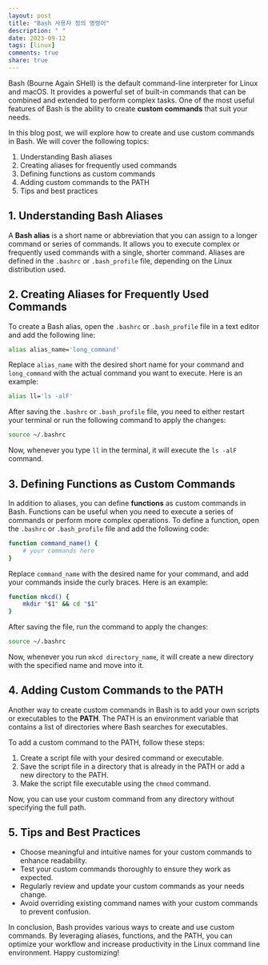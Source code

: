 ```yaml
---
layout: post
title: "Bash 사용자 정의 명령어"
description: " "
date: 2023-09-12
tags: [linux]
comments: true
share: true
---
```


Bash (Bourne Again SHell) is the default command-line interpreter for Linux and macOS. It provides a powerful set of built-in commands that can be combined and extended to perform complex tasks. One of the most useful features of Bash is the ability to create **custom commands** that suit your needs.

In this blog post, we will explore how to create and use custom commands in Bash. We will cover the following topics:

1. Understanding Bash aliases
2. Creating aliases for frequently used commands
3. Defining functions as custom commands
4. Adding custom commands to the PATH
5. Tips and best practices

## 1. Understanding Bash Aliases

A **Bash alias** is a short name or abbreviation that you can assign to a longer command or series of commands. It allows you to execute complex or frequently used commands with a single, shorter command. Aliases are defined in the `.bashrc` or `.bash_profile` file, depending on the Linux distribution used.

## 2. Creating Aliases for Frequently Used Commands

To create a Bash alias, open the `.bashrc` or `.bash_profile` file in a text editor and add the following line:

```bash
alias alias_name='long_command'
```

Replace `alias_name` with the desired short name for your command and `long_command` with the actual command you want to execute. Here is an example:

```bash
alias ll='ls -alF'
```

After saving the `.bashrc` or `.bash_profile` file, you need to either restart your terminal or run the following command to apply the changes:

```bash
source ~/.bashrc
```

Now, whenever you type `ll` in the terminal, it will execute the `ls -alF` command.

## 3. Defining Functions as Custom Commands

In addition to aliases, you can define **functions** as custom commands in Bash. Functions can be useful when you need to execute a series of commands or perform more complex operations. To define a function, open the `.bashrc` or `.bash_profile` file and add the following code:

```bash
function command_name() {
    # your commands here
}
```

Replace `command_name` with the desired name for your command, and add your commands inside the curly braces. Here is an example:

```bash
function mkcd() {
    mkdir "$1" && cd "$1"
}
```

After saving the file, run the command to apply the changes:

```bash
source ~/.bashrc
```

Now, whenever you run `mkcd directory_name`, it will create a new directory with the specified name and move into it.

## 4. Adding Custom Commands to the PATH

Another way to create custom commands in Bash is to add your own scripts or executables to the **PATH**. The PATH is an environment variable that contains a list of directories where Bash searches for executables.

To add a custom command to the PATH, follow these steps:

1. Create a script file with your desired command or executable.
2. Save the script file in a directory that is already in the PATH or add a new directory to the PATH.
3. Make the script file executable using the `chmod` command.

Now, you can use your custom command from any directory without specifying the full path.

## 5. Tips and Best Practices

- Choose meaningful and intuitive names for your custom commands to enhance readability.
- Test your custom commands thoroughly to ensure they work as expected.
- Regularly review and update your custom commands as your needs change.
- Avoid overriding existing command names with your custom commands to prevent confusion.

In conclusion, Bash provides various ways to create and use custom commands. By leveraging aliases, functions, and the PATH, you can optimize your workflow and increase productivity in the Linux command line environment. Happy customizing!